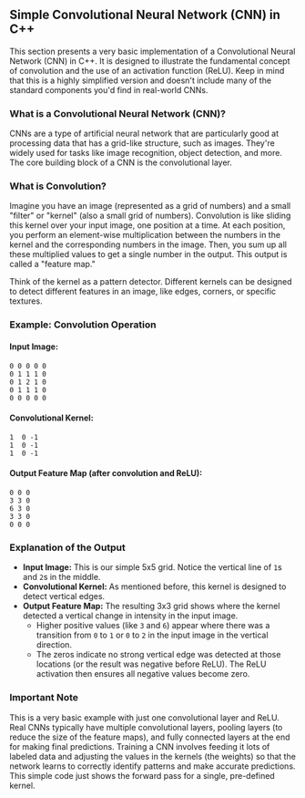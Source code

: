 ## Simple Convolutional Neural Network (CNN) in C++

This section presents a very basic implementation of a Convolutional Neural Network (CNN) in C++. It is designed to illustrate the fundamental concept of convolution and the use of an activation function (ReLU). Keep in mind that this is a highly simplified version and doesn't include many of the standard components you'd find in real-world CNNs.

### What is a Convolutional Neural Network (CNN)?

CNNs are a type of artificial neural network that are particularly good at processing data that has a grid-like structure, such as images. They're widely used for tasks like image recognition, object detection, and more. The core building block of a CNN is the convolutional layer.

### What is Convolution?

Imagine you have an image (represented as a grid of numbers) and a small "filter" or "kernel" (also a small grid of numbers). Convolution is like sliding this kernel over your input image, one position at a time. At each position, you perform an element-wise multiplication between the numbers in the kernel and the corresponding numbers in the image. Then, you sum up all these multiplied values to get a single number in the output. This output is called a "feature map."

Think of the kernel as a pattern detector. Different kernels can be designed to detect different features in an image, like edges, corners, or specific textures.

### Example: Convolution Operation

#### Input Image:
```
0 0 0 0 0
0 1 1 1 0
0 1 2 1 0
0 1 1 1 0
0 0 0 0 0
```

#### Convolutional Kernel:
```
1  0 -1
1  0 -1
1  0 -1
```

#### Output Feature Map (after convolution and ReLU):
```
0 0 0
3 3 0
6 3 0
3 3 0
0 0 0
```

### Explanation of the Output

- **Input Image:** This is our simple 5x5 grid. Notice the vertical line of `1`s and `2`s in the middle.
- **Convolutional Kernel:** As mentioned before, this kernel is designed to detect vertical edges.
- **Output Feature Map:** The resulting 3x3 grid shows where the kernel detected a vertical change in intensity in the input image.
  - Higher positive values (like `3` and `6`) appear where there was a transition from `0` to `1` or `0` to `2` in the input image in the vertical direction.
  - The zeros indicate no strong vertical edge was detected at those locations (or the result was negative before ReLU). The ReLU activation then ensures all negative values become zero.

### Important Note

This is a very basic example with just one convolutional layer and ReLU. Real CNNs typically have multiple convolutional layers, pooling layers (to reduce the size of the feature maps), and fully connected layers at the end for making final predictions. Training a CNN involves feeding it lots of labeled data and adjusting the values in the kernels (the weights) so that the network learns to correctly identify patterns and make accurate predictions. This simple code just shows the forward pass for a single, pre-defined kernel.

